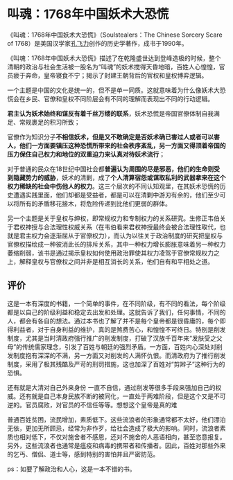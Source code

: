 # 叫魂：1768年中国妖术大恐慌

《叫魂：1768年中国妖术大恐慌》（Soulstealers：The Chinese Sorcery Scare of 1768）是美国汉学家[孔飞力](https://baike.baidu.com/item/孔飞力/4628671?fromModule=lemma_inlink)创作的历史学著作，成书于1990年。 

《叫魂：1768年中国妖术大恐慌》描述了在乾隆盛世达到登峰造极的时候，整个清朝的政治与社会生活被一股名为“叫魂”的妖术搅得天昏地暗，百姓人心惶惶，官员疲于奔命，皇帝寝食不宁；揭示了封建王朝背后的官权和皇权博弈逻辑。

一个主题是中国的文化是统一的，但不是单一同质。这就意味着为什么像妖术大恐慌会在乡民、官僚和皇权不同阶层会有不同的理解而表现出不同的行动逻辑。

**君主认为妖术始终和谋反有着千丝万缕的联系**，妖术恐慌是帝国官僚体制自我满足、常规裹足的积习所致；

官僚作为知识分子**不相信妖术，但是又不敢确定是否妖术确已害过人或者可以害人，他们一方面要镇压这种恐慌所带来的社会秩序紊乱，另一方面又得顶着帝国的压力保住自己权力和地位的双重迫力来认真对待妖术流行**；

对于普通的民众在18世纪中国社会都**普遍认为周围的尽是邪恶，他们的生命则受到隐藏势力的威胁**，妖术的清剿，成了**个人清算宿怨或谋取私利的武器拿来在这个权力稀缺的社会中伤他人的权力**。这三个层次的不同认知观里，在其妖术恐慌的历史遭遇实践里面，他们却都是受益者，都是可以在清剿中游刃有余的，他们至少可以将所有的矛盾移花接木，将危险传递到比他们更弱的群体。

另一个主题是关于皇权与绅权，即常规权力和专制权力的关系研究。生修正韦伯关于君权神授与合法理性权威关系（在韦伯看来君权神授最终会被合法理性取代，也就是君主权力会逐渐屈从于官僚权力），而认为以往关于政治制度的研究把皇权与官僚权描绘成一种彼消此长的排斥关系，其中一种权力增长膨胀意味着另一种权力萎缩削弱，该书是通过揭示皇权如何使用政治罪使其权力凌驾于官僚常规权力之上，解释皇权与官僚权之间并非是相互消长的关系，他们自有和平相处之道。

## 评价

这是一本有深度的书籍，一个简单的事件，在不同阶级，有不同的看法，每个阶级都是以自己的阶级利益和稳定去出发和处理。这就告诉了我们，任何事情，不同的人，都会有各自的想法。通过本书也了解了并不是每个皇帝都是很昏庸的，每个即得利益者，对于自身利益的维护，真的是煞费苦心，和惶惶不可终日。特别是削发制度，尤其是当时清政府强行推广的削发制度，打破了汉族千百年来“发肤受之父母”的传统儒家理念，引发了百姓与朝廷的强烈矛盾。一方面，百姓内心深处对削发制度抱有深深的不满，另一方面又对削发的人满怀仇恨。而清政府为了推行削发制度，采用了极其残酷及严苛的刑罚措施，这也加深了百姓对“剪辫子”这种行为的恐惧。

还有就是大清对自己外来身份 一直不自信，通过削发等很多手段来强加自己的权威。还有就是自己本身民族不断的被同化，一直处于两难阶段，但是这个又是不可逆的。官员腐败，对官员的不信任等等。想想这个皇帝是真的难

普通百姓贫困，流民增加，素质低下。这些流浪者的形象通常都不太好，他们漂泊无依，更加无所顾忌，经常为非作歹，给社会造成了极大的影响。同时，流浪者素质也相对低下，不仅对施舍者不感恩，还对不施舍的人恶语相向，甚至恣意报复。另外，这些流浪者也通常是瘟疫和病毒的携带者和传播者。因此，百姓对那些外来的乞丐、僧侣、道士等，感到特别的害怕并且严密防范。

ps：如要了解政治和人心，这是一本不错的书。